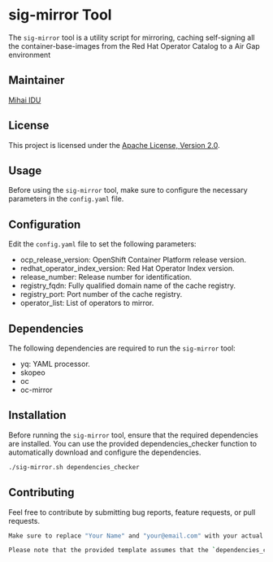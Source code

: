 # sig-mirror Tool

The `sig-mirror` tool is a utility script for mirroring, caching self-signing all the container-base-images from the Red Hat Operator Catalog to a Air Gap environment

## Maintainer

[Mihai IDU](mailto:midu@redhat.com)

## License

This project is licensed under the [Apache License, Version 2.0](http://www.apache.org/licenses/LICENSE-2.0).

## Usage

Before using the `sig-mirror` tool, make sure to configure the necessary parameters in the `config.yaml` file.

## Configuration

Edit the `config.yaml` file to set the following parameters:

- ocp_release_version: OpenShift Container Platform release version.
- redhat_operator_index_version: Red Hat Operator Index version.
- release_number: Release number for identification.
- registry_fqdn: Fully qualified domain name of the cache registry.
- registry_port: Port number of the cache registry.
- operator_list: List of operators to mirror.

## Dependencies

The following dependencies are required to run the `sig-mirror` tool:

- yq: YAML processor.
- skopeo
- oc
- oc-mirror


## Installation

Before running the `sig-mirror` tool, ensure that the required dependencies are installed. You can use the provided dependencies_checker function to automatically download and configure the dependencies.

```bash
./sig-mirror.sh dependencies_checker
```

## Contributing

Feel free to contribute by submitting bug reports, feature requests, or pull requests.

```bash
Make sure to replace "Your Name" and "your@email.com" with your actual name and email address. Additionally, update the "Usage," "Configuration," and "Mirroring" sections based on the specific instructions for your tool.

Please note that the provided template assumes that the `dependencies_checker` and `mirroring_to_cache_registry` functions are part of the script and that the `yq` dependency is necessary. Adjust the README accordingly if there are additional or different dependencies.
```
